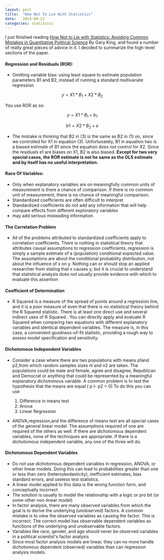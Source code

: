 ```yaml
---
layout: post
title:  "How Not To Lie With Statistics"
date:   2014-09-23
categories: statistics
---
```


I just finished reading [How Not to Lie with Statistics: Avoiding 
Common Mistakes in Quantitative 
Political Science](http://gking.harvard.edu/files/mist.pdf) By Gary King, and found a number of really great pieces of advice in it. I decided to summarize the high-level sections of the paper.

#### Regression and Residuals (ROR):

* Omitting variable bias: using least square to estimate population parameters B1 and B2, instead of running a standard multivariate regression

$$ y = X1*B_1 + X2*B_2 $$

You use ROR as so:

$$ y = X1*B_1 + b_1 $$ 

$$ b1 = X2*B_2 + e $$

* The mistake is thinking that B2 in (3) is the same as B2 in (1) on, since we controlled for X1 in equation (3). Unfortunately, B1 in equation two is a biased estimate of B1 since the equation does not control for X2. Since the residuals e1 are biases on X1, B2 is also biased. **Except for two very special cases, the ROR estimate is not he same as the OLS estimate and by itself has no useful interpretation.**

#### Race Of Variables:

* Only when explanatory variables are on meaningfully common units of measurement is there a chance of comparison. If there is no common unit of measurement, there is no chance of meaningful comparison.
* Standardized coefficients are often difficult to interpret
* Standardized coefficients do not add any information that will help compare effects from different exploratory variables
* may add serious misleading information

#### The Correlation Problem

* All of the problems attributed to standardized coefficients apply to correlation coefficients. There is nothing in statistical theory that attributes causal assumptions to regression coefficients; regression is simply a sample estimate of a (population) conditional expected value. The assumptions are about the conditional probability distribution, not about the influence of x on y. Nothing can or should stop an applied researcher from stating that x causes y, but it is crucial to understand that statistical analysis does not usually provide evidence with which to evaluate this assertion


#### Coefficient of Determination

* R Squared is a measure of the spread of points around a regression line, and it is a poor measure of even that there is no statistical theory behind the R Squared statistic. There is at least one direct use and several indirect uses of R Squared . You can directly apply and evaluate R Squared when comparing two equations with different explanatory variables and identical dependent variables. The measure is, in this case, a convenient goodness-of-fit statistic, providing a rough way to assess model specification and sensitivity.

#### Dichotomous Independent Variables

* Consider a case where there are two populations with means p1and p2,from which random samples sizes nl and n2 are taken. The populations could be male and female, agree and disagree, Republican and Democrat or anything that could be represented by a meaningful explanatory dichotomous variable. A common problem is to test the hypothesis that the means are equal ( p I- p2 = 0) To do this you can use

	1. Difference in means test
	1. Anova
	1. Linear Regression

* ANOVA,regression,and the difference of means test are all special cases of the general linear model. The assumptions required of one are required of the others as well. If there are dichotomous dependent variables, none of the techniques are appropriate. If there is a dichotomous independent variable, any one of the three will do.

#### Dichotomous Dependent Variables

* Do not use dichotomous dependent variables in regression, ANOVA, or other linear models. Doing this can lead to probabilities greater than one or less than zero (heteroskedasticity), inefficient estimates, bias standard errors, and useless test statistics.
* A linear model applied to this data is the wrong function form, and conceptually incorrect
* The solution is usually to model the relationship with a logic or pro bit (or some other non-linear model)
* In factor analysis, there are many observed variables from which the goal is to derive the underlying (unobserved) factors. A common mistake is to view the observed variables as causing the factor. This is incorrect. The correct model has observable dependent variables as functions of the underlying and unobservable factors. 
* Variables like race, gender, and age should never be observed variables in a political scientist's factor analysis
* Since most factor analysis models are linear, they can no more handle dichotomous dependent (observed) variables than can regression analysis models.